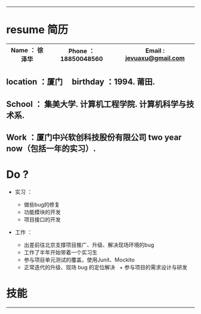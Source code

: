 ***
# resume 简历 

Name ： 徐泽华 |Phone ： 18850048560 | Email : jevuaxu@gmail.com 
---|---|---

## location ：厦门&nbsp;&nbsp;&nbsp;&nbsp;&nbsp;birthday ：1994. 莆田.

## School ： 集美大学. 计算机工程学院. 计算机科学与技术系.

## Work ：厦门中兴软创科技股份有限公司 two year now（包括一年的实习）.

# Do ?

* 实习 ： 

   - 做些bug的修复 
   - 功能模块的开发 
   - 项目接口的开发 

* 工作 ： 
   + 出差前往北京支撑项目推广、升级、解决现场环境的bug
   + 工作了半年开始带着一个实习生
   + 参与项目单元测试的覆盖，使用Junit、Mockito
   + 正常迭代的升级、现场 bug 的定位解决 
   + 参与项目的需求设计与研发 

# 技能 




***
